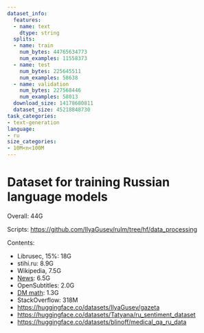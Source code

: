 ```yaml
---
dataset_info:
  features:
  - name: text
    dtype: string
  splits:
  - name: train
    num_bytes: 44765634773
    num_examples: 11558373
  - name: test
    num_bytes: 225645511
    num_examples: 58638
  - name: validation
    num_bytes: 227568446
    num_examples: 58013
  download_size: 14178680811
  dataset_size: 45218848730
task_categories:
- text-generation
language:
- ru
size_categories:
- 10M<n<100M
---
```


# Dataset for training Russian language models

Overall: 44G

Scripts: https://github.com/IlyaGusev/rulm/tree/hf/data_processing

Contents:
- Librusec, 15%: 18G
- stihi.ru: 8.9G
- Wikipedia, 7.5G
- [News](https://github.com/buriy/russian-nlp-datasets/releases/tag/r4): 6.5G
- OpenSubtitles: 2.0G
- [DM math](https://github.com/mannefedov/mathematics_dataset_russian): 1.3G
- StackOverflow: 318M
- https://huggingface.co/datasets/IlyaGusev/gazeta
- https://huggingface.co/datasets/Tatyana/ru_sentiment_dataset
- https://huggingface.co/datasets/blinoff/medical_qa_ru_data
